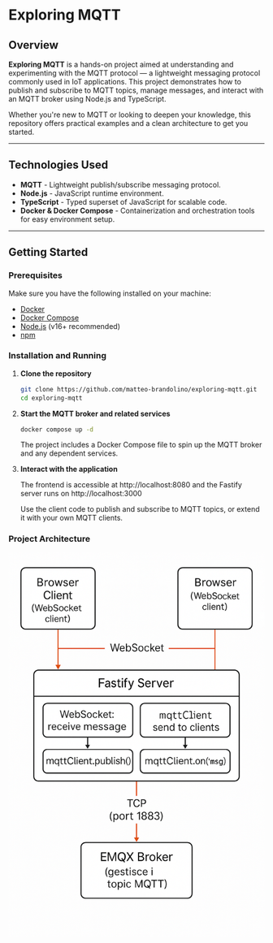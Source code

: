 # Exploring MQTT

## Overview

**Exploring MQTT** is a hands-on project aimed at understanding and experimenting with the MQTT protocol — a lightweight messaging protocol commonly used in IoT applications. This project demonstrates how to publish and subscribe to MQTT topics, manage messages, and interact with an MQTT broker using Node.js and TypeScript.

Whether you're new to MQTT or looking to deepen your knowledge, this repository offers practical examples and a clean architecture to get you started.

---

## Technologies Used

- **MQTT** - Lightweight publish/subscribe messaging protocol.
- **Node.js** - JavaScript runtime environment.
- **TypeScript** - Typed superset of JavaScript for scalable code.
- **Docker & Docker Compose** - Containerization and orchestration tools for easy environment setup.

---

## Getting Started

### Prerequisites

Make sure you have the following installed on your machine:

- [Docker](https://www.docker.com/products/docker-desktop)
- [Docker Compose](https://docs.docker.com/compose/install/)
- [Node.js](https://nodejs.org/en/) (v16+ recommended)
- [npm](https://www.npmjs.com/)

### Installation and Running

1. **Clone the repository**

   ```bash
   git clone https://github.com/matteo-brandolino/exploring-mqtt.git
   cd exploring-mqtt
   ```

2. **Start the MQTT broker and related services**

   ```bash
   docker compose up -d
   ```

   The project includes a Docker Compose file to spin up the MQTT broker and any dependent services.

3. **Interact with the application**

   The frontend is accessible at http://localhost:8080 and
   the Fastify server runs on http://localhost:3000

   Use the client code to publish and subscribe to MQTT topics, or extend it with your own MQTT clients.

### Project Architecture

![Project Architecture](assets/architecture.png)
